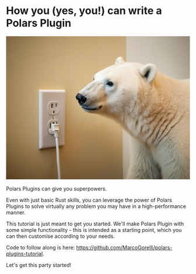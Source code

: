 # How you (yes, you!) can write a Polars Plugin

![](assets/image.png)

Polars Plugins can give you superpowers.

Even with just basic Rust skills, you can leverage the power of Polars Plugins
to solve virtually any problem you may have in a high-performance manner.

This tutorial is just meant to get you started. We'll make Polars Plugin with
some simple functionality - this is intended as a starting point, which you
can then customise according to your needs.

Code to follow along is here: https://github.com/MarcoGorelli/polars-plugins-tutorial.

Let's get this party started!
